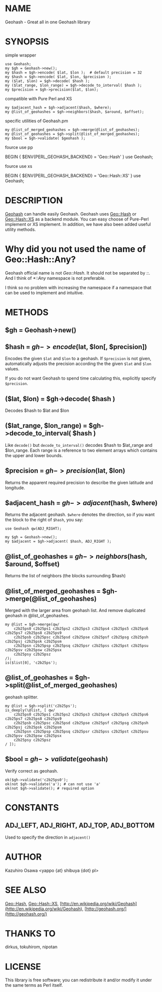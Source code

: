 # NAME

Geohash - Great all in one Geohash library

# SYNOPSIS

simple wrapper

    use Geohash;
    my $gh = Geohash->new();
    my $hash = $gh->encode( $lat, $lon );  # default precision = 32
    my $hash = $gh->encode( $lat, $lon, $precision );
    my ($lat, $lon) = $gh->decode( $hash );
    my ($lat_range, $lon_range) = $gh->decode_to_interval( $hash );
    my $precision = $gh->precision($lat, $lon);

compatible with Pure Perl and XS

    my $adjacent_hash = $gh->adjacent($hash, $where);
    my @list_of_geohashes = $gh->neighbors($hash, $around, $offset);

specific utilities of Geohash.pm

    my @list_of_merged_geohashes = $gh->merge(@list_of_geohashes);
    my @list_of_geohashes = $gh->split(@list_of_merged_geohashes);
    my $bool = $gh->validate( $geohash );

fource use pp

   BEGIN { $ENV{PERL_GEOHASH_BACKEND} = 'Geo::Hash' }
   use Geohash;

fource use xs

   BEGIN { $ENV{PERL_GEOHASH_BACKEND} = 'Geo::Hash::XS' }
   use Geohash;

# DESCRIPTION

[Geohash](http://search.cpan.org/perldoc?Geohash) can handle easily Geohash. Geohash uses [Geo::Hash](http://search.cpan.org/perldoc?Geo::Hash) or [Geo::Hash::XS](http://search.cpan.org/perldoc?Geo::Hash::XS) as a backend module.
You can easy choose of Pure-Perl implement or XS implement.
In addition, we have also been added useful utility methods.

# Why did you not used the name of Geo::Hash::Any?

Geohash official name is not _Geo::Hash_. It should not be separated by _::_. And I think of _*::Any_ namespace is not preferable.

I think so no problem with increasing the namespace if a namespace that can be used to implement and intuitive.

# METHODS

## $gh = Geohash->new()

## $hash = $gh->encode($lat, $lon[, $precision])

Encodes the given `$lat` and `$lon` to a geohash. If `$precision` is not
given, automatically adjusts the precision according the the given `$lat`
and `$lon` values.

If you do not want Geohash to spend time calculating this, explicitly
specify `$precision`.

## ($lat, $lon) = $gh->decode( $hash )

Decodes $hash to $lat and $lon

## ($lat_range, $lon_range) = $gh->decode_to_interval( $hash )

Like `decode()` but `decode_to_interval()` decodes $hash to $lat_range and $lon_range. Each range is a reference to two element arrays which contains the upper and lower bounds.

## $precision = $gh->precision($lat, $lon)

Returns the apparent required precision to describe the given latitude and longitude.

## $adjacent_hash = $gh->adjacent($hash, $where)

Returns the adjacent geohash. `$where` denotes the direction, so if you
want the block to the right of `$hash`, you say:

    use Geohash qw(ADJ_RIGHT);

    my $gh = Geohash->new();
    my $adjacent = $gh->adjacent( $hash, ADJ_RIGHT );

## @list_of_geohashes = $gh->neighbors($hash, $around, $offset)

Returns the list of neighbors (the blocks surrounding $hash)

## @list_of_merged_geohashes = $gh->merge(@list_of_geohashes)

Merged with the larger area from geohash list. And remove duplicated geohash in @list_of_geohashes.

    my @list = $gh->merge(qw/
        c2b25ps0 c2b25ps1 c2b25ps2 c2b25ps3 c2b25ps4 c2b25ps5 c2b25ps6 c2b25ps7 c2b25ps8 c2b25ps9
        c2b25psb c2b25psc c2b25psd c2b25pse c2b25psf c2b25psg c2b25psh c2b25psj c2b25psk c2b25psm
        c2b25psn c2b25psp c2b25psq c2b25psr c2b25pss c2b25pst c2b25psu c2b25psv c2b25psw c2b25psx
        c2b25psy c2b25psz
    /);
    is($list[0], 'c2b25ps');

## @list_of_geohashes = $gh->split(@list_of_merged_geohashes)

geohash splitter.

    my @list = $gh->split('c2b25ps');
    is_deeply(\@list, [ qw/
        c2b25ps0 c2b25ps1 c2b25ps2 c2b25ps3 c2b25ps4 c2b25ps5 c2b25ps6 c2b25ps7 c2b25ps8 c2b25ps9
        c2b25psb c2b25psc c2b25psd c2b25pse c2b25psf c2b25psg c2b25psh c2b25psj c2b25psk c2b25psm
        c2b25psn c2b25psp c2b25psq c2b25psr c2b25pss c2b25pst c2b25psu c2b25psv c2b25psw c2b25psx
        c2b25psy c2b25psz
    / ]);

## $bool = $gh->validate($geohash)

Verify correct as geohash.

    ok($gh->validate('c2b25ps0');
    ok(not $gh->validate('a'); # can not use 'a'
    ok(not $gh->validate(); # required option

# CONSTANTS

## ADJ_LEFT, ADJ_RIGHT, ADJ_TOP, ADJ_BOTTOM

Used to specify the direction in `adjacent()`

# AUTHOR

Kazuhiro Osawa <yappo {at} shibuya {dot} pl>

# SEE ALSO

[Geo::Hash](http://search.cpan.org/perldoc?Geo::Hash), [Geo::Hash::XS](http://search.cpan.org/perldoc?Geo::Hash::XS),
[http://en.wikipedia.org/wiki/Geohash](http://en.wikipedia.org/wiki/Geohash), [http://geohash.org/](http://geohash.org/)

# THANKS TO

dirkus, tokuhirom, nipotan

# LICENSE

This library is free software; you can redistribute it and/or modify
it under the same terms as Perl itself.